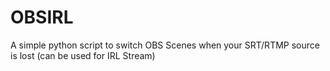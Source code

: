 # OBSIRL
A simple python script to switch OBS Scenes when your SRT/RTMP source is lost (can be used for IRL Stream)
